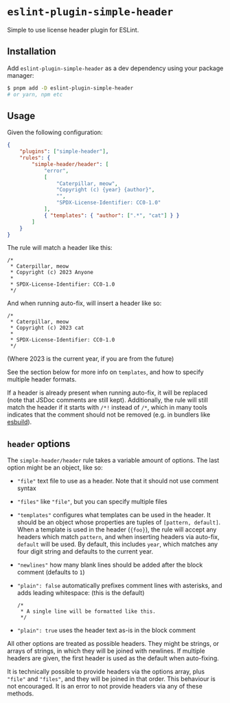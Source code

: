 # `eslint-plugin-simple-header`

Simple to use license header plugin for ESLint.

## Installation

Add `eslint-plugin-simple-header` as a dev dependency using your package manager:

``` sh
$ pnpm add -D eslint-plugin-simple-header
# or yarn, npm etc
```

## Usage

Given the following configuration:

``` json
{
    "plugins": ["simple-header"],
    "rules": {
        "simple-header/header": [
            "error",
            [
                "Caterpillar, meow",
                "Copyright (c) {year} {author}",
                "",
                "SPDX-License-Identifier: CC0-1.0"
            ],
            { "templates": { "author": [".*", "cat"] } }
        ]
    }
}
```

The rule will match a header like this:

    /*
     * Caterpillar, meow
     * Copyright (c) 2023 Anyone
     *
     * SPDX-License-Identifier: CC0-1.0
     */

And when running auto-fix, will insert a header like so:

    /*
     * Caterpillar, meow
     * Copyright (c) 2023 cat
     *
     * SPDX-License-Identifier: CC0-1.0
     */

(Where 2023 is the current year, if you are from the future)

See the section below for more info on `templates`, and how to specify multiple header formats.

If a header is already present when running auto-fix, it will be replaced (note that JSDoc comments are still kept).
Additionally, the rule will still match the header if it starts with `/*!` instead of `/*`, which in many tools
indicates that the comment should not be removed (e.g. in bundlers like
[esbuild](https://esbuild.github.io/api/#legal-comments)).

## `header` options

The `simple-header/header` rule takes a variable amount of options. The last option might be an object, like so:

- `"file"` text file to use as a header. Note that it should not use comment syntax

- `"files"` like `"file"`, but you can specify multiple files

- `"templates"` configures what templates can be used in the header. It should be an object whose properties are tuples
  of `[pattern, default]`. When a template is used in the header (`{foo}`), the rule will accept any headers which match
  `pattern`, and when inserting headers via auto-fix, `default` will be used. By default, this includes `year`, which
  matches any four digit string and defaults to the current year.

- `"newlines"` how many blank lines should be added after the block comment (defaults to `1`)

- `"plain": false` automatically prefixes comment lines with asterisks, and adds leading whitespace: (this is the
  default)

      /*
       * A single line will be formatted like this.
       */

- `"plain": true` uses the header text as-is in the block comment

All other options are treated as possible headers. They might be strings, or arrays of strings, in which they will be
joined with newlines. If multiple headers are given, the first header is used as the default when auto-fixing.

It is technically possible to provide headers via the options array, plus `"file"` and `"files"`, and they will be
joined in that order. This behaviour is not encouraged. It is an error to not provide headers via any of these methods.

